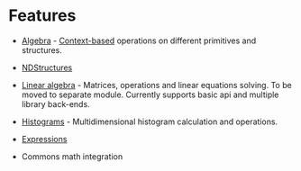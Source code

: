 # Features

* [Algebra](algebra.md) - [Context-based](contexts.md) operations on different primitives and structures.

* [NDStructures](nd-structure.md)

* [Linear algebra](linear.md) - Matrices, operations and linear equations solving. To be moved to separate module. Currently supports basic
api and multiple library back-ends.

* [Histograms](histograms.md) - Multidimensional histogram calculation and operations.

* [Expressions](expressions.md)

* Commons math integration
